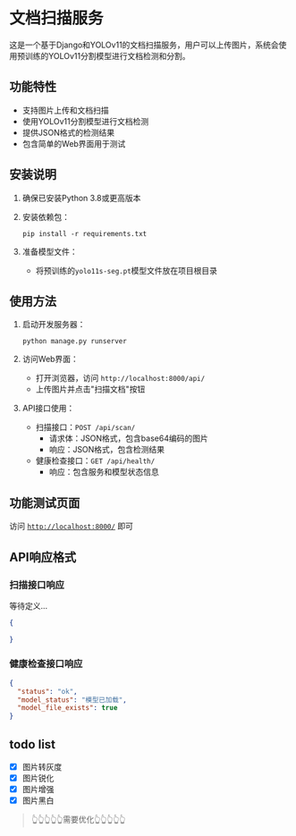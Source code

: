 # 文档扫描服务

这是一个基于Django和YOLOv11的文档扫描服务，用户可以上传图片，系统会使用预训练的YOLOv11分割模型进行文档检测和分割。

## 功能特性

- 支持图片上传和文档扫描
- 使用YOLOv11分割模型进行文档检测
- 提供JSON格式的检测结果
- 包含简单的Web界面用于测试

## 安装说明

1. 确保已安装Python 3.8或更高版本

2. 安装依赖包：
   ```
   pip install -r requirements.txt
   ```

3. 准备模型文件：
   - 将预训练的`yolo11s-seg.pt`模型文件放在项目根目录

## 使用方法

1. 启动开发服务器：
   ```
   python manage.py runserver
   ```

2. 访问Web界面：
   - 打开浏览器，访问 `http://localhost:8000/api/`
   - 上传图片并点击"扫描文档"按钮

3. API接口使用：
   - 扫描接口：`POST /api/scan/`
     - 请求体：JSON格式，包含base64编码的图片
     - 响应：JSON格式，包含检测结果
   - 健康检查接口：`GET /api/health/`
     - 响应：包含服务和模型状态信息

## 功能测试页面

访问 [`http://localhost:8000/`](http://localhost:8000/) 即可

## API响应格式

### 扫描接口响应

等待定义...

```json
{
  
}
```

### 健康检查接口响应
```json
{
  "status": "ok",
  "model_status": "模型已加载",
  "model_file_exists": true
}
```

## todo list

- [x] 图片转灰度
- [x] 图片锐化
- [x] 图片增强
- [x] 图片黑白

> 👆👆👆👆👆需要优化👆👆👆👆👆